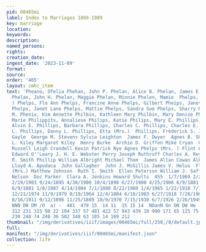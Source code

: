 ```yaml
---
pid: 00465mi
label: Index to Marriages 1869-1989
key: marriage
location: 
keywords: 
description: 
named_persons: 
rights: 
creation_date: 
ingest_date: '2023-11-09'
format: 
source: 
order: '465'
layout: cmhc_item
text: 'Pheano, Ofelia Phehan, John P. Phelan, Alice B. Phelan, James E. Phelan, Jennie
  Phelan, John H. Phelan, Maggie Phelan, Minnie Phelen, Mamie  Phelps, Agnes (Mrs.
  ) Phelps, Flo Ann Phelps, Francine Anne Phelps, Gilbert Pheips, Janet Elizabeth
  Phelps, Janet Lane Phelps, Mattie Phelps, Sandra Sue Phelps, Sharry Phelps, Vera
  M. Phenix, Kim Annette Philbin, Kathleen Mary Philbin, Mary Denise Philbin, Nancy
  Marie Philippits, Annaliese Philips, Katie Philips, Mary E. Phillips, Addie I. Phillips,
  Alvin E. Phillips, Barbara Phillips, Charles C. Phillips, Charles E. Phillips, Cornelia
  L. Phillips, Danny L. Phillips, Etta (Mrs.)  Phillips, Frederick S. Jr.  Phillips,
  Gayle  George M. Stevens Sylvia Leighton  James F. Dwyer  Agnes B. Shea  Thomas
  L. Kiley Margaret Kiley  Henry Burke  Archie D. Griffen Mike Cryan  Gilbert Phelps
  Russell Leigh Crandell Kevin Patrick Nye Agnes Phelps (Mrs. ) Flint Allen Nye  James
  Edward O''Leary J. H. E. Webster Perry Joseph Ruthruff Charles A. Reynolds Charles
  R. Smith Phillip William Albright Michael Thom  James Allan Cowan Albert James Bertolas
  Lloyd A. Apodaca  John Gallagher  John J. McGillis James V. Helus  Flora A. Maxfield
  (Mrs.) Matthew Johnson  Ruth I. Smith  Ellen Peterson William J. Saffin Pamela J.
  Nelson  Doc Parker  Clara A. Jenkins Howard Shults  455  1/7/1969 2/25/1952 6/15/1895
  2/19/1903 9/24/1895 4/30/1900 10/4/1898 6/27/1900 4/25/1906 6/9/1881 2/28/1976 5/16/1987
  6/9/1881 1/8/1987 4/14/1984 7/1/1880 8/22/1980 1/4/1965 1/22/1918 7/18/1981 2/28/1981
  12/21/1974 11/9/1979 8/19/1964 12/4/1884 6/10/1903 6/27/1918 7/28/1903 11/2/1880
  8/16/1911 9/12/1896 11/25/1889 10/9/1970 7/15/1938 6/7/1926 2/26/1949  13  CO “SM
  NNN DN DM /O  a) -  481  479 15  14 11  15 15 14  NOanN On ON DW He  — oO W  246
  312 231 315 98 22 104 337 57 481 422 57 943 439 10 990 171 65 125 75 362 880 144
  230 240 74 248 36 502 348 63 185 14 169 212 '
thumbnail: "/img/derivatives/iiif/images/00465mi/full/250,/0/default.jpg"
full: 
manifest: "/img/derivatives/iiif/00465mi/manifest.json"
collection: life
---
```

